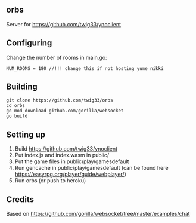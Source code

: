 ## orbs
Server for https://github.com/twig33/ynoclient

## Configuring
Change the number of rooms in main.go:
```
NUM_ROOMS = 180 //!!! change this if not hosting yume nikki
```

## Building
```
git clone https://github.com/twig33/orbs
cd orbs
go mod download github.com/gorilla/websocket
go build
```

## Setting up
1) Build https://github.com/twig33/ynoclient
2) Put index.js and index.wasm in public/
3) Put the game files in public/play/gamesdefault
4) Run gencache in public/play/gamesdefault (can be found here https://easyrpg.org/player/guide/webplayer/)
5) Run orbs (or push to heroku)

## Credits
Based on https://github.com/gorilla/websocket/tree/master/examples/chat
